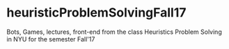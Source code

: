 # heuristicProblemSolvingFall17
Bots, Games, lectures, front-end from the class Heuristics Problem Solving in NYU for the semester Fall'17
